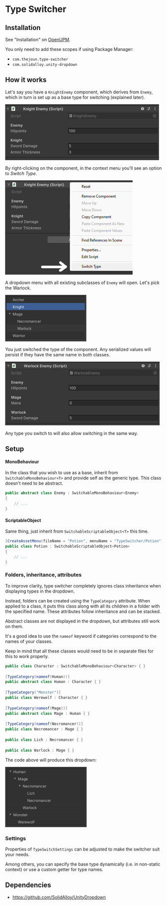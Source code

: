 # Type Switcher

## Installation

See "Installation" on [OpenUPM](https://openupm.com/packages/com.thejoun.type-switcher).

You only need to add these scopes if using Package Manager:

- `com.thejoun.type-switcher`
- `com.solidalloy.unity-dropdown`

## How it works

Let's say you have a `KnightEnemy` component, which derives from `Enemy`, 
which in turn is set up as a base type for switching (explained later).

![](img/knight-component.png)

By right-clicking on the component, in the context menu you'll see an option to *Switch Type*.

![](img/context-menu-3.png)

A dropdown menu with all existing subclasses of `Enemy` will open.
Let's pick the Warlock.

![](img/enemy-dropdown.png)

You just switched the type of the component. 
Any serialized values will persist if they have the same name in both classes.

![](img/warlock-component.png)

Any type you switch to will also allow switching in the same way. 

## Setup

#### MonoBehaviour

In the class that you wish to use as a base, 
inherit from `SwitchableMonoBehaviour<T>` and provide self as the generic type.
This class doesn't need to be abstract.

```csharp
public abstract class Enemy : SwitchableMonoBehaviour<Enemy>
{
    // ...
}
```

#### ScriptableObject

Same thing, just inherit from `SwitchableScriptableObject<T>` this time.

```csharp
[CreateAssetMenu(fileName = "Potion", menuName = "TypeSwitcher/Potion")]
public class Potion : SwitchableScriptableObject<Potion>
{
    // ...
}
```

### Folders, inheritance, attributes

To improve clarity, type switcher completely ignores class inheritance when displaying types
in the dropdown.

Instead, folders can be created using the `TypeCategory` attribute. 
When applied to a class, it puts this class along with all its children in a folder 
with the specified name.
These attributes follow inheritance and can be stacked.

Abstract classes are not displayed in the dropdown, but attributes still work on them.

It's a good idea to use the `nameof` keyword 
if categories correspond to the names of your classes.

Keep in mind that all these classes would need to be in separate files for this to work properly.

```csharp
public class Character : SwitchableMonoBehaviour<Character> { }

[TypeCategory(nameof(Human))]
public abstract class Human : Character { }

[TypeCategory("Monster")]
public class Werewolf : Character { }

[TypeCategory(nameof(Mage))] 
public abstract class Mage : Human { }

[TypeCategory(nameof(Necromancer))] 
public class Necromancer : Mage { }

public class Lich : Necromancer { }

public class Warlock : Mage { }

```

The code above will produce this dropdown:

![](img/character-dropdown.png)

### Settings

Properties of `TypeSwitchSettings` can be adjusted to make the switcher suit your needs.

Among others, you can specify the base type dynamically (i.e. in non-static context) 
or use a custom getter for type names.

## Dependencies

- https://github.com/SolidAlloy/UnityDropdown